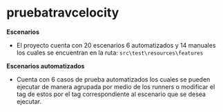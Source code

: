# pruebatravcelocity
**Escenarios**  

- El proyecto cuenta con 20 escenarios 6 automatizados y 14 manuales los cuales se encuentran en la ruta: `src\test\resources\features`  

**Escenarios automatizados**    

- Cuenta con 6 casos de prueba automatizados los cuales se pueden ejecutar de manera agrupada por medio de los runners o modificar el tag de estos por el tag correspondiente al escenario que se desea ejecutar.

